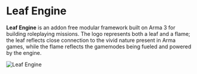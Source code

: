# Leaf Engine

**Leaf Engine** is an addon free modular framework built on Arma 3 for building roleplaying missions. The logo represents both a leaf and a flame; the leaf reflects close connection to the vivid nature present in Arma games, while the flame reflects the gamemodes being fueled and powered by the engine.

![Leaf Engine](https://i.imgur.com/Ht5aTFl.png)
